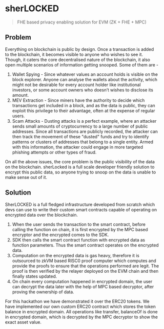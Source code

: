 # sherLOCKED
> FHE based privacy enabling solution for EVM (ZK + FHE + MPC)

## Problem
Everything on blockchain is public by design. Once a transaction is added to the blockchain, it becomes visible to anyone who wishes to see it. Though, it caters the core decentralised nature of the blockchain, it also open multiple scenarios of information getting snooped. Some of them are - 

1. Wallet Spying - Since whatever values an account holds is visible on the block explorer. Anyone can analyse the wallets about the activity, which might not be desirable for every account holder like institutional investors, or some account owners who doesn’t wishes to disclose its amount.
2. MEV Extraction - Since miners have the authority to decide which transactions get included in a block, and as the data is public, they can exploit this privilege to their advantage, often at the expense of regular users.
3. Scam Attacks - Dusting attacks is a perfect example, where an attacker sends small amounts of cryptocurrency to a large number of public addresses. Since all transactions are publicly recorded, the attacker can then track the movement of these "dusted" funds and try to identify patterns or clusters of addresses that belong to a single entity. Armed with this information, the attacker could engage in more targeted phishing attempts or other types of fraud.

On all the above issues, the core problem is the public visibility of the data on the blockchain. sherLocked is a full scale developer friendly solution to encrypt this public data, so anyone trying to snoop on the data is unable to make sense out of it.

## Solution
SherLOCKED is a full fledged infrastructure developed from scratch which devs can use to write their custom smart contracts capable of operating on encrypted data over the blockchain.

1. When the user sends the transaction to the smart contract, before calling the function on chain, it is first encrypted by the MPC based encryptor and the encrypted comes to the SDK.
2. SDK then calls the smart contract function with encrypted data as function parameters. Thus the smart contract operates on the encrypted data.
3. Computation on the encrypted data is gas heavy, therefore it is outsourced to zkVM based RISC0 proof computer which computes and provide the proofs to ensure that the operations performed are legit. The proof is then verified by the relayer deployed on the EVM chain and then finally states updated.
4. On chain every computation happened in encrypted domain, the user can decrypt the data later with the help of MPC based decryptor, after proving the ownership of data.

For this hackathon we have demonstrated it over the ERC20 tokens. We have implemented our own custom ERC20 contract which stores the token balance in encrypted domain. All operations like transfer, balanceOf is done in encrypted domain, which is decrypted by the MPC decryptor to show the exact asset value.
